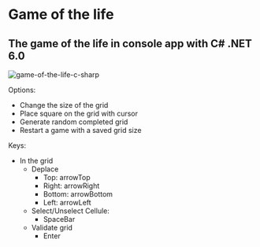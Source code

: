 # Game of the life

## The game of the life in console app with C# .NET 6.0

![game-of-the-life-c-sharp](https://i.ibb.co/nbPQVkS/game-of-the-life-c-sharp.png)

Options: 

- Change the size of the grid
- Place square on the grid with cursor
- Generate random completed grid
- Restart a game with a saved grid size

Keys:

- In the grid
    - Deplace
        - Top: arrowTop
        - Right: arrowRight
        - Bottom: arrowBottom
        - Left: arrowLeft
    - Select/Unselect Cellule:
        - SpaceBar
    - Validate grid
        - Enter
